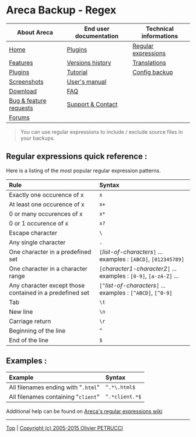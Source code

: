 # Areca Backup - Regex

| About Areca                   | End user documentation            | Technical informations                        |
|-------------------------------|-----------------------------------|-----------------------------------------------|
| [Home](README.md)             | [Plugins](plugin_list.md)         | [Regular expressions](regex.md)               |
| [Features](features.md)       | [Versions history](history.md)    | [Translations](documentation.md#translations) |
| [Plugins](plugin_list.md)     | [Tutorial](tutorial.md)           | [Config backup](config_backup.md)             |
| [Screenshots](screenshots.md) | [User's manual](documentation.md) |                                               |
| [Download]                    | [FAQ](faq.md)                     |                                               |
| [Bug & feature requests]      | [Support & Contact](support.md)   |                                               |
| [Forums]                      |                                   |                                               |

[Download]: https://sourceforge.net/projects/areca/files/areca-stable/
[Bug & feature requests]: https://sourceforge.net/p/areca/_list/tickets?source=navbar
[Forums]: https://sourceforge.net/projects/areca/forums


> You can use regular expressions to include / exclude source files in your backups.


## Regular expressions quick reference :

Here is a listing of the most popular regular expression patterns.

| Rule                                                     | Syntax                                                                 |
|:---------------------------------------------------------|:-----------------------------------------------------------------------|
| Exactly one occurence of x                               | `x`                                                                    |
| At least one occurence of x                              | `x+`                                                                   |
| 0 or many occurences of x                                | `x*`                                                                   |
| 0 or 1 occurence of x                                    | `x?`                                                                   |
| Escape character                                         | `\`                                                                    |
| Any single character                                     | `.`                                                                    |
| One character in a predefined set                        | `[`_list-of-characters_`]` ... examples : `[ABCD]`, `[012345789]`      |
| One character in a character range                       | `[`_character1_-_character2_`]` ... examples : `[0-9]`, `[a-zA-Z]` ... |
| Any character except those contained in a predefined set | `[^`_list-of-characters_`]` ... examples : `[^ABCD]`, `[^0-9]`         |
| Tab                                                      | `\t`                                                                   |
| New line                                                 | `\n`                                                                   |
| Carriage return                                          | `\r`                                                                   |
| Beginning of the line                                    | `^`                                                                    |
| End of the line                                          | `$`                                                                    |
  

## Examples :

| Example                           | Syntax         |
|:----------------------------------|:---------------|
| All filenames ending with "`.html`" | `^.*\.html$`   |
| All filenames containing "`client`" | `^.*client.*$` |

Additional help can be found on [Areca's regular expressions wiki](../sourceforge.net/regex.md)


---

[Top] | [Copyright (c) 2005-2015 Olivier PETRUCCI]

[Top]: #areca-backup---regex "Go to top of the document"
[Copyright (c) 2005-2015 Olivier PETRUCCI]: https://bugtamer.github.io/areca-backup-legacy-documentation/areca-backup.org/regex.html "Visit a legacy copy of the original resource that is no longer available"